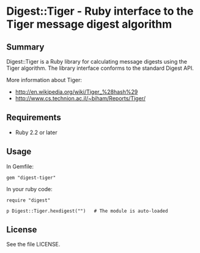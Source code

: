 # Digest::Tiger - Ruby interface to the Tiger message digest algorithm

## Summary

Digest::Tiger is a Ruby library for calculating message digests using
the Tiger algorithm.  The library interface conforms to the standard
Digest API.

More information about Tiger:

- http://en.wikipedia.org/wiki/Tiger_%28hash%29
- http://www.cs.technion.ac.il/~biham/Reports/Tiger/

## Requirements

- Ruby 2.2 or later

## Usage

In Gemfile:

    gem "digest-tiger"

In your ruby code:

    require "digest"

    p Digest::Tiger.hexdigest("")	# The module is auto-loaded

## License

See the file LICENSE.
